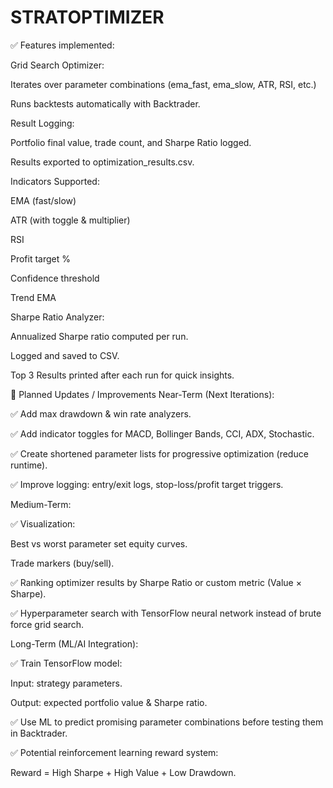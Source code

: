 # STRATOPTIMIZER
✅ Features implemented:

Grid Search Optimizer:

Iterates over parameter combinations (ema_fast, ema_slow, ATR, RSI, etc.)

Runs backtests automatically with Backtrader.

Result Logging:

Portfolio final value, trade count, and Sharpe Ratio logged.

Results exported to optimization_results.csv.

Indicators Supported:

EMA (fast/slow)

ATR (with toggle & multiplier)

RSI

Profit target %

Confidence threshold

Trend EMA

Sharpe Ratio Analyzer:

Annualized Sharpe ratio computed per run.

Logged and saved to CSV.

Top 3 Results printed after each run for quick insights.

🔧 Planned Updates / Improvements
Near-Term (Next Iterations):

✅ Add max drawdown & win rate analyzers.

✅ Add indicator toggles for MACD, Bollinger Bands, CCI, ADX, Stochastic.

✅ Create shortened parameter lists for progressive optimization (reduce runtime).

✅ Improve logging: entry/exit logs, stop-loss/profit target triggers.

Medium-Term:

✅ Visualization:

Best vs worst parameter set equity curves.

Trade markers (buy/sell).

✅ Ranking optimizer results by Sharpe Ratio or custom metric (Value × Sharpe).

✅ Hyperparameter search with TensorFlow neural network instead of brute force grid search.

Long-Term (ML/AI Integration):

✅ Train TensorFlow model:

Input: strategy parameters.

Output: expected portfolio value & Sharpe ratio.

✅ Use ML to predict promising parameter combinations before testing them in Backtrader.

✅ Potential reinforcement learning reward system:

Reward = High Sharpe + High Value + Low Drawdown.
